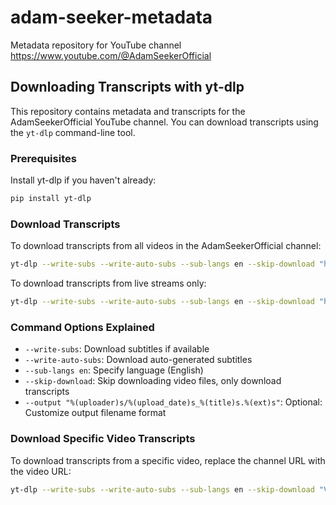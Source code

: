 # adam-seeker-metadata
Metadata repository for YouTube channel https://www.youtube.com/@AdamSeekerOfficial

## Downloading Transcripts with yt-dlp

This repository contains metadata and transcripts for the AdamSeekerOfficial YouTube channel. You can download transcripts using the `yt-dlp` command-line tool.

### Prerequisites

Install yt-dlp if you haven't already:
```bash
pip install yt-dlp
```

### Download Transcripts

To download transcripts from all videos in the AdamSeekerOfficial channel:

```bash
yt-dlp --write-subs --write-auto-subs --sub-langs en --skip-download "https://www.youtube.com/@AdamSeekerOfficial/videos"
```

To download transcripts from live streams only:

```bash
yt-dlp --write-subs --write-auto-subs --sub-langs en --skip-download "https://www.youtube.com/@AdamSeekerOfficial/streams"
```

### Command Options Explained

- `--write-subs`: Download subtitles if available
- `--write-auto-subs`: Download auto-generated subtitles
- `--sub-langs en`: Specify language (English)
- `--skip-download`: Skip downloading video files, only download transcripts
- `--output "%(uploader)s/%(upload_date)s_%(title)s.%(ext)s"`: Optional: Customize output filename format

### Download Specific Video Transcripts

To download transcripts from a specific video, replace the channel URL with the video URL:

```bash
yt-dlp --write-subs --write-auto-subs --sub-langs en --skip-download "VIDEO_URL"
```
